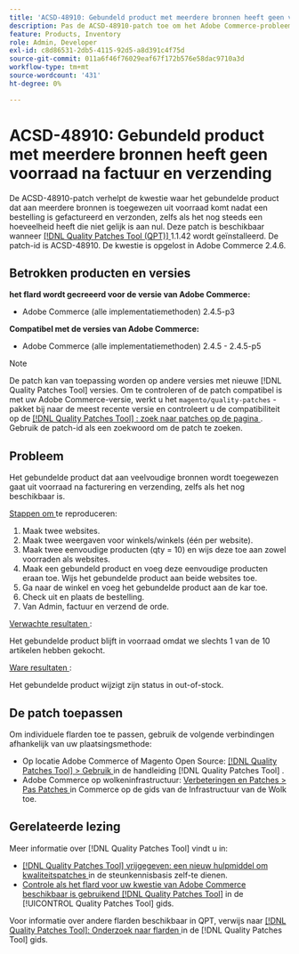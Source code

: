 ```yaml
---
title: 'ACSD-48910: Gebundeld product met meerdere bronnen heeft geen voorraad na factuur en verzending'
description: Pas de ACSD-48910-patch toe om het Adobe Commerce-probleem op te lossen waarbij het gebundelde product dat aan meerdere bronnen is toegewezen, uit voorraad raakt nadat een bestelling is gefactureerd en verzonden, zelfs als het nog steeds een hoeveelheid heeft die niet gelijk is aan nul.
feature: Products, Inventory
role: Admin, Developer
exl-id: c8d86531-2db5-4115-92d5-a8d391c4f75d
source-git-commit: 011a6f46f76029eaf67f172b576e58dac9710a3d
workflow-type: tm+mt
source-wordcount: '431'
ht-degree: 0%

---
```


# ACSD-48910: Gebundeld product met meerdere bronnen heeft geen voorraad na factuur en verzending

De ACSD-48910-patch verhelpt de kwestie waar het gebundelde product dat aan meerdere bronnen is toegewezen uit voorraad komt nadat een bestelling is gefactureerd en verzonden, zelfs als het nog steeds een hoeveelheid heeft die niet gelijk is aan nul. Deze patch is beschikbaar wanneer [[!DNL Quality Patches Tool (QPT)] ](https://experienceleague.adobe.com/en/docs/commerce-operations/tools/quality-patches-tool/quality-patches-tool-to-self-serve-quality-patches) 1.1.42 wordt geïnstalleerd. De patch-id is ACSD-48910. De kwestie is opgelost in Adobe Commerce 2.4.6.

## Betrokken producten en versies

**het flard wordt gecreeerd voor de versie van Adobe Commerce:**

* Adobe Commerce (alle implementatiemethoden) 2.4.5-p3

**Compatibel met de versies van Adobe Commerce:**

* Adobe Commerce (alle implementatiemethoden) 2.4.5 - 2.4.5-p5

>[!NOTE]
>
>De patch kan van toepassing worden op andere versies met nieuwe [!DNL Quality Patches Tool] versies. Om te controleren of de patch compatibel is met uw Adobe Commerce-versie, werkt u het `magento/quality-patches` -pakket bij naar de meest recente versie en controleert u de compatibiliteit op de [[!DNL Quality Patches Tool] : zoek naar patches op de pagina ](https://experienceleague.adobe.com/tools/commerce-quality-patches/index.html) . Gebruik de patch-id als een zoekwoord om de patch te zoeken.

## Probleem

Het gebundelde product dat aan veelvoudige bronnen wordt toegewezen gaat uit voorraad na facturering en verzending, zelfs als het nog beschikbaar is.

<u> Stappen om </u> te reproduceren:

1. Maak twee websites.
1. Maak twee weergaven voor winkels/winkels (één per website).
1. Maak twee eenvoudige producten (qty = 10) en wijs deze toe aan zowel voorraden als websites.
1. Maak een gebundeld product en voeg deze eenvoudige producten eraan toe. Wijs het gebundelde product aan beide websites toe.
1. Ga naar de winkel en voeg het gebundelde product aan de kar toe.
1. Check uit en plaats de bestelling.
1. Van Admin, factuur en verzend de orde.

<u> Verwachte resultaten </u>:

Het gebundelde product blijft in voorraad omdat we slechts 1 van de 10 artikelen hebben gekocht.

<u> Ware resultaten </u>:

Het gebundelde product wijzigt zijn status in out-of-stock.

## De patch toepassen

Om individuele flarden toe te passen, gebruik de volgende verbindingen afhankelijk van uw plaatsingsmethode:

* Op locatie Adobe Commerce of Magento Open Source: [[!DNL Quality Patches Tool] > Gebruik ](/help/tools/quality-patches-tool/usage.md) in de handleiding [!DNL Quality Patches Tool] .
* Adobe Commerce op wolkeninfrastructuur: [ Verbeteringen en Patches > Pas Patches ](https://experienceleague.adobe.com/docs/commerce-cloud-service/user-guide/develop/upgrade/apply-patches.html) in Commerce op de gids van de Infrastructuur van de Wolk toe.

## Gerelateerde lezing

Meer informatie over [!DNL Quality Patches Tool] vindt u in:

* [[!DNL Quality Patches Tool]  vrijgegeven: een nieuw hulpmiddel om kwaliteitspatches ](https://experienceleague.adobe.com/en/docs/commerce-operations/tools/quality-patches-tool/quality-patches-tool-to-self-serve-quality-patches) in de steunkennisbasis zelf-te dienen.
* [ Controle als het flard voor uw kwestie van Adobe Commerce beschikbaar is gebruikend  [!DNL Quality Patches Tool]](/help/tools/quality-patches-tool/patches-available-in-qpt/check-patch-for-magento-issue-with-magento-quality-patches.md) in de [!UICONTROL Quality Patches Tool] gids.


Voor informatie over andere flarden beschikbaar in QPT, verwijs naar [[!DNL Quality Patches Tool]: Onderzoek naar flarden ](https://experienceleague.adobe.com/tools/commerce-quality-patches/index.html) in de [!DNL Quality Patches Tool] gids.
